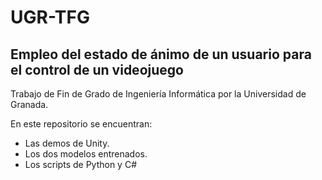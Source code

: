 # UGR-TFG
## Empleo del estado de ánimo de un usuario para el control de un videojuego

Trabajo de Fin de Grado de Ingeniería Informática por la Universidad de Granada.

En este repositorio se encuentran:

- Las demos de Unity.
- Los dos modelos entrenados.
- Los scripts de Python y C#
